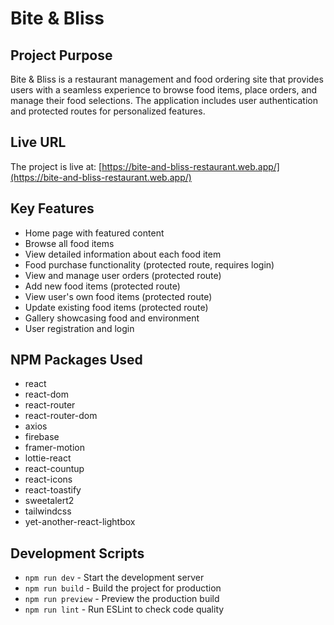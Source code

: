 # Bite & Bliss

## Project Purpose
Bite & Bliss is a restaurant management and food ordering site that provides users with a seamless experience to browse food items, place orders, and manage their food selections. The application includes user authentication and protected routes for personalized features.

## Live URL
The project is live at: [https://bite-and-bliss-restaurant.web.app/](https://bite-and-bliss-restaurant.web.app/)

## Key Features
- Home page with featured content
- Browse all food items
- View detailed information about each food item
- Food purchase functionality (protected route, requires login)
- View and manage user orders (protected route)
- Add new food items (protected route)
- View user's own food items (protected route)
- Update existing food items (protected route)
- Gallery showcasing food and environment
- User registration and login

## NPM Packages Used
- react
- react-dom
- react-router
- react-router-dom
- axios
- firebase
- framer-motion
- lottie-react
- react-countup
- react-icons
- react-toastify
- sweetalert2
- tailwindcss
- yet-another-react-lightbox

## Development Scripts
- `npm run dev` - Start the development server
- `npm run build` - Build the project for production
- `npm run preview` - Preview the production build
- `npm run lint` - Run ESLint to check code quality
